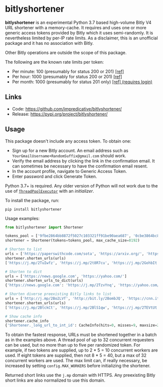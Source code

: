 # bitlyshortener
**bitlyshortener** is an experimental Python 3.7 based high-volume Bitly V4 URL shortener with a memory-cache.
It requires and uses one or more generic access tokens provided by Bitly which it uses semi-randomly.
It is nevertheless limited by per-IP rate limits.
As a disclaimer, this is an unofficial package and it has no association with Bitly.

Other Bitly operations are outside the scope of this package.

The following are the known rate limits per token:
* Per minute: 100 (presumably for status 200 or 201) [[ref]](https://dev.bitly.com/v4/#section/Rate-Limiting)
* Per hour: 1000 (presumably for status 200 or 201) [[ref]](https://dev.bitly.com/v4/#section/Rate-Limiting) 
* Per month: 1000 (presumably for status 201 only) [[ref] (requires login)](https://app.bitly.com/organization/1/detail)

## Links
* Code: https://github.com/impredicative/bitlyshortener/
* Release: https://pypi.org/project/bitlyshortener/

## Usage
This package doesn't include any access token. To obtain one:
* Sign up for a new Bitly account.
An email address such as `YourGmailUsername+RandomSuffix@gmail.com` should work.
* Verify the email address by clicking the link in the confirmation email.
It can sometimes be necessary to have the confirmation email resent.
* In the account profile, navigate to Generic Access Token.
* Enter password and click Generate Token.

Python 3.7+ is required.
Any older version of Python will not work due to the use of 
[`ThreadPoolExecutor`](https://docs.python.org/3/library/concurrent.futures.html#concurrent.futures.ThreadPoolExecutor)
with an *initializer*.

To install the package, run:

    pip install bitlyshortener

Usage examples:
```python
from bitlyshortener import Shortener

tokens_pool = ['9fbe2864bb8872f5027c103321ff91be90aea687', '0cbe3864bc8872f5027c103321ff91be30aea787']  # Use your own.
shortener = Shortener(tokens=tokens_pool, max_cache_size=8192)

# Shorten to list
urls = ['https://paperswithcode.com/sota', 'https://arxiv.org/', 'https://arxiv.org/list/cs.LG/recent']
shortener.shorten_urls(urls)
['https://j.mp/2TuIwfz', 'https://j.mp/2t8R7cu', 'https://j.mp/2GohbIt']

# Shorten to dict
urls = ['https://news.google.com', 'https://yahoo.com/']
shortener.shorten_urls_to_dict(urls)
{'https://news.google.com': 'https://j.mp/2TzvYnq', 'https://yahoo.com/': 'https://j.mp/2TCihE4'}

# Shorten diverse preexisting Bitly links to list
urls = ['http://j.mp/2Bo2LVf', 'http://bit.ly/2BombJQ', 'https://cnn.it/2Ggb2ih', 'https://j.mp/websniffer']
shortener.shorten_urls(urls)
['https://j.mp/2BtckCt', 'https://j.mp/2BlS1qw', 'https://j.mp/2TEVtUt', 'https://j.mp/2BmjqbZ']

# Show cache info
shortener.cache_info
{'Shortener._long_url_to_int_id': CacheInfo(hits=0, misses=9, maxsize=2048, currsize=9)}
```

To obtain the fastest response, URLs must be shortened together in a batch as in the examples above.
A thread pool of up to 32 concurrent requesters can be used, but no more than up to five per randomized token.
For example, if two tokens are supplied, up to 2 * 5 = 10 concurrent workers are used.
If eight tokens are supplied, then not 8 * 5 = 40, but a max of 32 concurrent workers are used.
The max limit can, if really necessary, be increased by setting `config.MAX_WORKERS` before initializing the shortener.

Returned short links use the `j.mp` domain with HTTPS.
Any preexisting Bitly short links are also normalized to use this domain.
